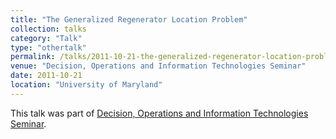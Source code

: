 ```yaml
---
title: "The Generalized Regenerator Location Problem"
collection: talks
category: "Talk"
type: "othertalk"
permalink: /talks/2011-10-21-the-generalized-regenerator-location-problem
venue: "Decision, Operations and Information Technologies Seminar"
date: 2011-10-21
location: "University of Maryland"
---
```


This talk was part of [Decision, Operations and Information Technologies Seminar](http://www.rhsmith.umd.edu/doit/events/seminars.aspx).